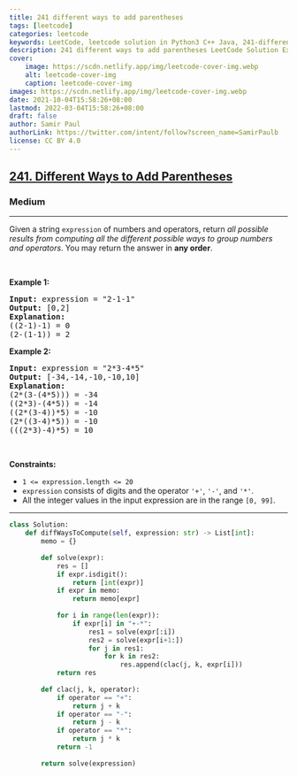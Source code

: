 ```yaml
---
title: 241 different ways to add parentheses
tags: [leetcode]
categories: leetcode
keywords: LeetCode, leetcode solution in Python3 C++ Java, 241-different-ways-to-add-parentheses solution
description: 241 different ways to add parentheses LeetCode Solution Explained
cover:
    image: https://scdn.netlify.app/img/leetcode-cover-img.webp
    alt: leetcode-cover-img
    caption: leetcode-cover-img
images: https://scdn.netlify.app/img/leetcode-cover-img.webp
date: 2021-10-04T15:58:26+08:00
lastmod: 2022-03-04T15:58:26+08:00
draft: false
author: Samir Paul
authorLink: https://twitter.com/intent/follow?screen_name=SamirPaulb
license: CC BY 4.0
---
```



<h2><a href="https://leetcode.com/problems/different-ways-to-add-parentheses/">241. Different Ways to Add Parentheses</a></h2><h3>Medium</h3><hr><div><p>Given a string <code>expression</code> of numbers and operators, return <em>all possible results from computing all the different possible ways to group numbers and operators</em>. You may return the answer in <strong>any order</strong>.</p>

<p>&nbsp;</p>
<p><strong>Example 1:</strong></p>

<pre><strong>Input:</strong> expression = "2-1-1"
<strong>Output:</strong> [0,2]
<strong>Explanation:</strong>
((2-1)-1) = 0 
(2-(1-1)) = 2
</pre>

<p><strong>Example 2:</strong></p>

<pre><strong>Input:</strong> expression = "2*3-4*5"
<strong>Output:</strong> [-34,-14,-10,-10,10]
<strong>Explanation:</strong>
(2*(3-(4*5))) = -34 
((2*3)-(4*5)) = -14 
((2*(3-4))*5) = -10 
(2*((3-4)*5)) = -10 
(((2*3)-4)*5) = 10
</pre>

<p>&nbsp;</p>
<p><strong>Constraints:</strong></p>

<ul>
	<li><code>1 &lt;= expression.length &lt;= 20</code></li>
	<li><code>expression</code> consists of digits and the operator <code>'+'</code>, <code>'-'</code>, and <code>'*'</code>.</li>
	<li>All the integer values in the input expression are in the range <code>[0, 99]</code>.</li>
</ul>
</div>

---




```python
class Solution:
    def diffWaysToCompute(self, expression: str) -> List[int]:
        memo = {}
        
        def solve(expr):
            res = []
            if expr.isdigit():
                return [int(expr)]
            if expr in memo:
                return memo[expr]
            
            for i in range(len(expr)):
                if expr[i] in "+-*":
                    res1 = solve(expr[:i])
                    res2 = solve(expr[i+1:])
                    for j in res1:
                        for k in res2:
                            res.append(clac(j, k, expr[i]))
            return res
        
        def clac(j, k, operator):
            if operator == "+":
                return j + k
            if operator == "-":
                return j - k
            if operator == "*":
                return j * k
            return -1
        
        return solve(expression)
```
